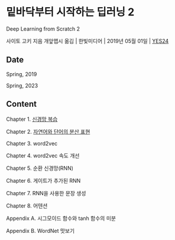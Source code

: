 # 밑바닥부터 시작하는 딥러닝 2

Deep Learning from Scratch 2

사이토 고키 지음 개앞맵시 옮김 | 한빛미디어 | 2019년 05월 01일 | [YES24](http://www.yes24.com/Product/Goods/72173703)

## Date

Spring, 2019

Spring, 2023

## Content

Chapter 1. [신경망 복습](C01_Neural-Networks-Review.md)

Chapter 2. [자연어와 단어의 분산 표현](C02_Distributed-Representation-of-Natural-Language-and-Words.md)

Chapter 3. word2vec

Chapter 4. word2vec 속도 개선

Chapter 5. 순환 신경망(RNN)

Chapter 6. 게이트가 추가된 RNN

Chapter 7. RNN을 사용한 문장 생성

Chapter 8. 어텐션

Appendix A. 시그모이드 함수와 tanh 함수의 미분

Appendix B. WordNet 맛보기


